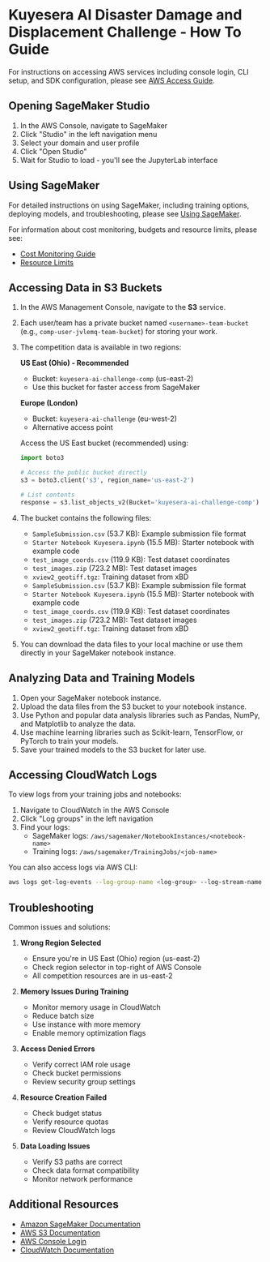 # Kuyesera AI Disaster Damage and Displacement Challenge - How To Guide

For instructions on accessing AWS services including console login, CLI setup, and SDK configuration, please see [AWS Access Guide](./AWSAccess.md).


## Opening SageMaker Studio

1. In the AWS Console, navigate to SageMaker
2. Click "Studio" in the left navigation menu
3. Select your domain and user profile
4. Click "Open Studio"
5. Wait for Studio to load - you'll see the JupyterLab interface

## Using SageMaker

For detailed instructions on using SageMaker, including training options, deploying models, and troubleshooting, please see [Using SageMaker](./UsingSageMaker.md).

For information about cost monitoring, budgets and resource limits, please see:
- [Cost Monitoring Guide](./CostMonitoring.md)
- [Resource Limits](./ResourceLimits.md)

## Accessing Data in S3 Buckets

1. In the AWS Management Console, navigate to the **S3** service.
2. Each user/team has a private bucket named `<username>-team-bucket` (e.g., `comp-user-jvlemq-team-bucket`) for storing your work.
3. The competition data is available in two regions:

   **US East (Ohio) - Recommended**
   - Bucket: `kuyesera-ai-challenge-comp` (us-east-2)
   - Use this bucket for faster access from SageMaker

   **Europe (London)**
   - Bucket: `kuyesera-ai-challenge` (eu-west-2)
   - Alternative access point

   Access the US East bucket (recommended) using:
   ```python
   import boto3
   
   # Access the public bucket directly
   s3 = boto3.client('s3', region_name='us-east-2')
   
   # List contents
   response = s3.list_objects_v2(Bucket='kuyesera-ai-challenge-comp')
   ```

4. The bucket contains the following files:
   - `SampleSubmission.csv` (53.7 KB): Example submission file format
   - `Starter Notebook Kuyesera.ipynb` (15.5 MB): Starter notebook with example code
   - `test_image_coords.csv` (119.9 KB): Test dataset coordinates
   - `test_images.zip` (723.2 MB): Test dataset images
   - `xview2_geotiff.tgz`: Training dataset from xBD
   - `SampleSubmission.csv` (53.7 KB): Example submission file format
   - `Starter Notebook Kuyesera.ipynb` (15.5 MB): Starter notebook with example code
   - `test_image_coords.csv` (119.9 KB): Test dataset coordinates
   - `test_images.zip` (723.2 MB): Test dataset images
   - `xview2_geotiff.tgz`: Training dataset from xBD

5. You can download the data files to your local machine or use them directly in your SageMaker notebook instance.

## Analyzing Data and Training Models

1. Open your SageMaker notebook instance.
2. Upload the data files from the S3 bucket to your notebook instance.
3. Use Python and popular data analysis libraries such as Pandas, NumPy, and Matplotlib to analyze the data.
4. Use machine learning libraries such as Scikit-learn, TensorFlow, or PyTorch to train your models.
5. Save your trained models to the S3 bucket for later use.

## Accessing CloudWatch Logs

To view logs from your training jobs and notebooks:

1. Navigate to CloudWatch in the AWS Console
2. Click "Log groups" in the left navigation
3. Find your logs:
   - SageMaker logs: `/aws/sagemaker/NotebookInstances/<notebook-name>`
   - Training logs: `/aws/sagemaker/TrainingJobs/<job-name>`

You can also access logs via AWS CLI:
```bash
aws logs get-log-events --log-group-name <log-group> --log-stream-name <stream>
```

## Troubleshooting

Common issues and solutions:

1. **Wrong Region Selected**
   - Ensure you're in US East (Ohio) region (us-east-2)
   - Check region selector in top-right of AWS Console
   - All competition resources are in us-east-2

2. **Memory Issues During Training**
   - Monitor memory usage in CloudWatch
   - Reduce batch size
   - Use instance with more memory
   - Enable memory optimization flags

2. **Access Denied Errors**
   - Verify correct IAM role usage
   - Check bucket permissions
   - Review security group settings

3. **Resource Creation Failed**
   - Check budget status
   - Verify resource quotas
   - Review CloudWatch logs

4. **Data Loading Issues**
   - Verify S3 paths are correct
   - Check data format compatibility
   - Monitor network performance

## Additional Resources

- [Amazon SageMaker Documentation](https://docs.aws.amazon.com/sagemaker/index.html)
- [AWS S3 Documentation](https://docs.aws.amazon.com/s3/index.html)
- [AWS Console Login](https://zindicomp.signin.aws.amazon.com/console)
- [CloudWatch Documentation](https://docs.aws.amazon.com/cloudwatch/)
